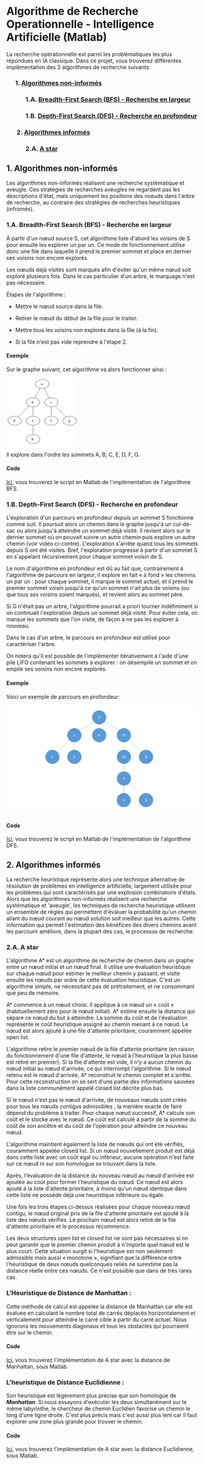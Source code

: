 # Algorithme de Recherche Operationnelle - Intelligence Artificielle (Matlab)

La recherche opérationnelle est parmi les problématiques les plus répondues en IA classique. Dans ce projet, vous trouverez différentes implémentation des 3 algorithmes de recherche suivants: 

### &nbsp;&nbsp;&nbsp;&nbsp;&nbsp;&nbsp;1. [Algorithmes non-informés](https://github.com/Kamilbentounes/Algorithme-Recherche-Operationnelle-Intelligence-Artificielle#1-algorithmes-non-inform%C3%A9s-1)
### &nbsp;&nbsp;&nbsp;&nbsp;&nbsp;&nbsp;&nbsp;&nbsp;&nbsp;&nbsp;&nbsp;&nbsp; 1.A. [Breadth-First Search (BFS) - Recherche en largeur](https://github.com/Kamilbentounes/Algorithme-Recherche-Operationnelle-Intelligence-Artificielle#1a-breadth-first-search-bfs---recherche-en-largeur)
### &nbsp;&nbsp;&nbsp;&nbsp;&nbsp;&nbsp;&nbsp;&nbsp;&nbsp;&nbsp;&nbsp;&nbsp; 1.B. [Depth-First Search (DFS) - Recherche en profondeur](https://github.com/Kamilbentounes/Algorithme-Recherche-Operationnelle-Intelligence-Artificielle#1b-depth-first-search-dfs---recherche-en-profondeur)
### &nbsp;&nbsp;&nbsp;&nbsp;&nbsp;&nbsp; 2. [Algorithmes informés](https://github.com/Kamilbentounes/Algorithme-Recherche-Operationnelle-Intelligence-Artificielle#2-algorithmes-inform%C3%A9s)
### &nbsp;&nbsp;&nbsp;&nbsp;&nbsp;&nbsp;&nbsp;&nbsp;&nbsp;&nbsp;&nbsp;&nbsp; 2.A. [A star](https://github.com/Kamilbentounes/Algorithme-Recherche-Operationnelle-Intelligence-Artificielle#2a-a-star)

## 1. Algorithmes non-informés

Les algorithmes non-informés réalisent une recherche systématique et aveugle. Ces stratégies de recherches aveugles ne regardent pas les descriptions d'état, mais uniquement les positions des noeuds dans l'arbre de recherche, au contraire des stratégies de recherches heuristiques (infromés).

### 1.A. Breadth-First Search (BFS) - Recherche en largeur

À partir d'un nœud source S, cet algorithme liste d'abord les voisins de S pour ensuite les explorer un par un. Ce mode de fonctionnement utilise donc une file dans laquelle il prend le premier sommet et place en dernier ses voisins non encore explorés.

Les nœuds déjà visités sont marqués afin d'éviter qu'un même nœud soit exploré plusieurs fois. Dans le cas particulier d'un arbre, le marquage n'est pas nécessaire.

Étapes de l'algorithme :

* Mettre le nœud source dans la file.

* Retirer le nœud du début de la file pour le traiter.

* Mettre tous les voisins non explorés dans la file (à la fin).

* Si la file n'est pas vide reprendre à l'étape 2.

#### Exemple

Sur le graphe suivant, cet algorithme va alors fonctionner ainsi :

![](Images/BFS.gif)

Il explore dans l'ordre les sommets A, B, C, E, D, F, G.

#### Code

[Ici](https://github.com/Kamilbentounes/Algorithme-Recherche-Operationnelle-Intelligence-Artificielle/blob/master/Scripts-Codes/BFS.m), vous trouverez le script en Matlab de l'implémentation de l'algorithme BFS.

### 1.B. Depth-First Search (DFS) - Recherche en profondeur

L'exploration d'un parcours en profondeur depuis un sommet S fonctionne comme suit. Il poursuit alors un chemin dans le graphe jusqu'à un cul-de-sac ou alors jusqu'à atteindre un sommet déjà visité. Il revient alors sur le dernier sommet où on pouvait suivre un autre chemin puis explore un autre chemin (voir vidéo ci-contre). L'exploration s'arrête quand tous les sommets depuis S ont été visités. Bref, l'exploration progresse à partir d'un sommet S en s'appelant récursivement pour chaque sommet voisin de S.

Le nom d'algorithme en profondeur est dû au fait que, contrairement à l'algorithme de parcours en largeur, il explore en fait « à fond » les chemins un par un : pour chaque sommet, il marque le sommet actuel, et il prend le premier sommet voisin jusqu'à ce qu'un sommet n'ait plus de voisins (ou que tous ses voisins soient marqués), et revient alors au sommet père.

Si G n'était pas un arbre, l'algorithme pourrait a priori tourner indéfiniment si on continuait l'exploration depuis un sommet déjà visité. Pour éviter cela, on marque les sommets que l'on visite, de façon à ne pas les explorer à nouveau.

Dans le cas d'un arbre, le parcours en profondeur est utilisé pour caractériser l'arbre.

On notera qu'il est possible de l'implémenter itérativement à l'aide d'une pile LIFO contenant les sommets à explorer : on désempile un sommet et on empile ses voisins non encore explorés.

#### Exemple

Voici un exemple de parcours en profondeur:

![](Images/DFS.gif)

#### Code

[Ici](https://github.com/Kamilbentounes/Algorithme-Recherche-Operationnelle-Intelligence-Artificielle/blob/master/Scripts-Codes/DFS.m), vous trouverez le script en Matlab de l'implémentation de l'algorithme DFS.

## 2. Algorithmes informés 

La recherche heuristique représente alors une technique alternative de résolution de problèmes en intelligence artificielle, largement utilisée pour les problèmes qui sont caractérisés par une explosion combinatoire d'états. Alors que les algorithmes non-informés réalisent une recherche systématique et 'aveugle', les techniques de recherche heuristique utilisent un ensemble de règles qui permettent d'évaluer la probabilité qu'un chemin allant du nœud courant au nœud solution soit meilleur que les autres. Cette information qui permet l'estimation des bénéfices des divers chemins avant les parcourir améliore, dans la plupart des cas, le processus de recherche.

### 2.A. A star

L'algorithme A* est un algorithme de recherche de chemin dans un graphe entre un nœud initial et un nœud final. Il utilise une évaluation heuristique sur chaque nœud pour estimer le meilleur chemin y passant, et visite ensuite les nœuds par ordre de cette évaluation heuristique. C'est un algorithme simple, ne nécessitant pas de prétraitement, et ne consommant que peu de mémoire.

A* commence à un nœud choisi. Il applique à ce nœud un « coût » (habituellement zéro pour le nœud initial). A* estime ensuite la distance qui sépare ce nœud du but à atteindre. La somme du coût et de l'évaluation représente le coût heuristique assigné au chemin menant à ce nœud. Le nœud est alors ajouté à une file d'attente prioritaire, couramment appelée open list.

L'algorithme retire le premier nœud de la file d'attente prioritaire (en raison du fonctionnement d'une file d'attente, le nœud à l'heuristique la plus basse est retiré en premier). Si la file d'attente est vide, il n'y a aucun chemin du nœud initial au nœud d'arrivée, ce qui interrompt l'algorithme. Si le nœud retenu est le nœud d'arrivée, A* reconstruit le chemin complet et s'arrête. Pour cette reconstruction on se sert d'une partie des informations sauvées dans la liste communément appelé closed list décrite plus bas.

Si le nœud n'est pas le nœud d'arrivée, de nouveaux nœuds sont créés pour tous les nœuds contigus admissibles ; la manière exacte de faire dépend du problème à traiter. Pour chaque nœud successif, A* calcule son coût et le stocke avec le nœud. Ce coût est calculé à partir de la somme du coût de son ancêtre et du coût de l'opération pour atteindre ce nouveau nœud.

L'algorithme maintient également la liste de nœuds qui ont été vérifiés, couramment appelée closed list. Si un nœud nouvellement produit est déjà dans cette liste avec un coût égal ou inférieur, aucune opération n'est faite sur ce nœud ni sur son homologue se trouvant dans la liste.

Après, l'évaluation de la distance du nouveau nœud au nœud d'arrivée est ajoutée au coût pour former l'heuristique du nœud. Ce nœud est alors ajouté à la liste d'attente prioritaire, à moins qu'un nœud identique dans cette liste ne possède déjà une heuristique inférieure ou égale.

Une fois les trois étapes ci-dessus réalisées pour chaque nouveau nœud contigu, le nœud original pris de la file d'attente prioritaire est ajouté à la liste des nœuds vérifiés. Le prochain nœud est alors retiré de la file d'attente prioritaire et le processus recommence.

Les deux structures open list et closed list ne sont pas nécessaires si on peut garantir que le premier chemin produit à n'importe quel nœud est le plus court. Cette situation surgit si l'heuristique est non seulement admissible mais aussi « monotone », signifiant que la différence entre l'heuristique de deux nœuds quelconques reliés ne surestime pas la distance réelle entre ces nœuds. Ce n'est possible que dans de très rares cas.

### L'Heuristique de Distance de Manhattan : 

Cette méthode de calcul est appelée la distance de Manhattan car elle est évaluée en calculant le nombre total de carrés déplacés horizontalement et verticalement pour atteindre le carré cible à partir du carré actuel. Nous ignorons les mouvements diagonaux et tous les obstacles qui pourraient être sur le chemin.

#### Code

[Ici](https://github.com/Kamilbentounes/Algorithme-Recherche-Operationnelle-Intelligence-Artificielle/blob/master/Scripts-Codes/AstarMan.m), vous trouverez l'implémentation de A star avec la distance de Manhattan, sous Matlab.

### L'heuristique de Distance Euclidienne : 

Son heuristique est légèrement plus précise que son homologue de ***Manhattan***. Si nous essayons d'exécuter les deux simultanément sur le même labyrinthe, le chercheur de chemin Euclidien favorise un chemin le long d'une ligne droite. C'est plus précis mais c'est aussi plus lent car il faut explorer une zone plus grande pour trouver le chemin. 

#### Code

[Ici](https://github.com/Kamilbentounes/Algorithme-Recherche-Operationnelle-Intelligence-Artificielle/blob/master/Scripts-Codes/Astar.m), vous trouverez l'implémentation de A star avec la distance Euclidienne, sous Matlab.
